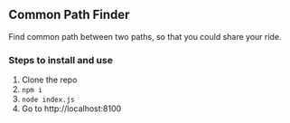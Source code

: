## Common Path Finder
Find common path between two paths, so that you could share your ride.

### Steps to install and use
1. Clone the repo
2. `npm i`
3. `node index.js`
4. Go to http://localhost:8100